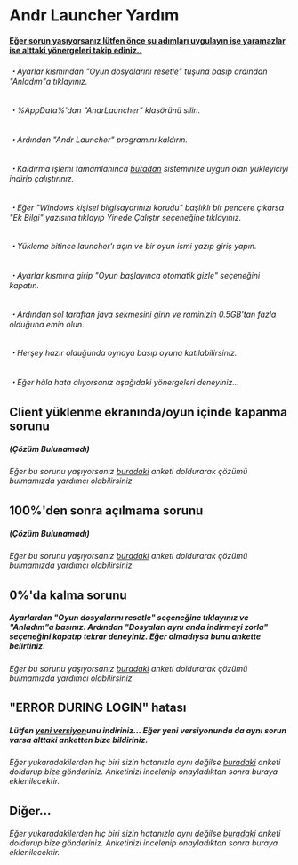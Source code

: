 # Andr Launcher Yardım
#### [Eğer sorun yaşıyorsanız lütfen önce şu adımları uygulayın işe yaramazlar ise alttaki yönergeleri takip ediniz..](#)
###### ・Ayarlar kısmından "Oyun dosyalarını resetle" tuşuna basıp ardından "Anladım"a tıklayınız.
###### ・%AppData%'dan "AndrLauncher" klasörünü silin.
###### ・Ardından "Andr Launcher" programını kaldırın.
###### ・Kaldırma işlemi tamamlanınca [buradan](https://drive.google.com/drive/folders/1RHzRPreiNnP-t8IOwgVVTelBId_REvSI "Andr Launcher İndirme") sisteminize uygun olan yükleyiciyi indirip çalıştırınız.
###### ・Eğer "Windows kişisel bilgisayarınızı korudu" başlıklı bir pencere çıkarsa "Ek Bilgi" yazısına tıklayıp Yinede Çalıştır seçeneğine tıklayınız.
###### ・Yükleme bitince launcher'ı açın ve bir oyun ismi yazıp giriş yapın.
###### ・Ayarlar kısmına girip "Oyun başlayınca otomatik gizle" seçeneğini kapatın.
###### ・Ardından sol taraftan java sekmesini girin ve  raminizin 0.5GB'tan fazla olduğuna emin olun.
###### ・Herşey hazır olduğunda oynaya basıp oyuna katılabilirsiniz.
###### ・Eğer hâla hata alıyorsanız aşağıdaki yönergeleri deneyiniz...
## Client yüklenme ekranında/oyun içinde kapanma sorunu
##### (Çözüm Bulunamadı)
###### Eğer bu sorunu yaşıyorsanız [buradaki](https://docs.google.com/forms/d/1VtYXE6e7vs60OOXvzyPRfnYA3_zS5OR_Hp9ZLyMmwp0 "100%'den sonra açılmama sorunu") anketi doldurarak çözümü bulmamızda yardımcı olabilirsiniz
## 100%'den sonra açılmama sorunu
##### (Çözüm Bulunamadı)
###### Eğer bu sorunu yaşıyorsanız [buradaki](https://docs.google.com/forms/d/1VtYXE6e7vs60OOXvzyPRfnYA3_zS5OR_Hp9ZLyMmwp0 "100%'den sonra açılmama sorunu") anketi doldurarak çözümü bulmamızda yardımcı olabilirsiniz
## 0%'da kalma sorunu
##### Ayarlardan "Oyun dosyalarını resetle" seçeneğine tıklayınız ve "Anladım"a basınız. Ardından "Dosyaları aynı anda indirmeyi zorla" seçeneğini kapatıp tekrar deneyiniz. Eğer olmadıysa bunu ankette belirtiniz.
###### Eğer bu sorunu yaşıyorsanız [buradaki](https://forms.gle/UME8LJTcJzSXzAyM9 "0%'da kalma sorunu") anketi doldurarak çözümü bulmamızda yardımcı olabilirsiniz
## "ERROR DURING LOGIN" hatası
##### Lütfen [yeni versiyon](https://drive.google.com/drive/folders/1RHzRPreiNnP-t8IOwgVVTelBId_REvSI "Andr Launcher İndirme")unu indiriniz... Eğer yeni versiyonunda da aynı sorun varsa alttaki anketten bize bildiriniz.
###### Eğer yukaradakilerden hiç biri sizin hatanızla aynı değilse [buradaki](https://forms.gle/UME8LJTcJzSXzAyM9 "0%'da kalma sorunu") anketi doldurup bize gönderiniz. Anketinizi incelenip onayladıktan sonra buraya eklenilecektir.
## Diğer...
###### Eğer yukaradakilerden hiç biri sizin hatanızla aynı değilse [buradaki](https://forms.gle/UME8LJTcJzSXzAyM9 "0%'da kalma sorunu") anketi doldurup bize gönderiniz. Anketinizi incelenip onayladıktan sonra buraya eklenilecektir.
